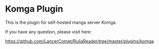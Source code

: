 # Komga Plugin

This is the plugin for self-hosted manga server Komga.

If you have any question, please visit here:

https://github.com/LancerComet/RuliaReader/tree/master/plugins/komga
